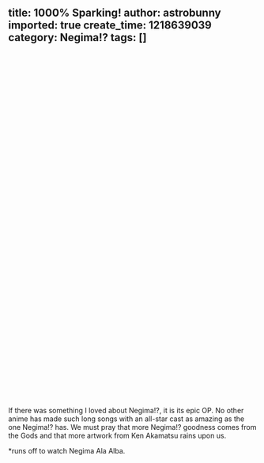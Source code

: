 title: 1000% Sparking!
author: astrobunny
imported: true
create_time: 1218639039
category: Negima!?
tags: []
---
<object width="425" height="344"><param name="movie" value="http://www.youtube.com/v/IQ-ZB3LOCPQ&amp;hl=en&amp;fs=1">
<param name="allowFullScreen" value="true">
<embed src="http://www.youtube.com/v/IQ-ZB3LOCPQ&amp;hl=en&amp;fs=1" type="application/x-shockwave-flash" allowfullscreen="true" width="425" height="344"></embed></object>  
  
<object width="425" height="344"><param name="movie" value="http://www.youtube.com/v/c-V_JkBjV3Q&amp;hl=en&amp;fs=1">
<param name="allowFullScreen" value="true">
<embed src="http://www.youtube.com/v/c-V_JkBjV3Q&amp;hl=en&amp;fs=1" type="application/x-shockwave-flash" allowfullscreen="true" width="425" height="344"></embed></object>  
  
If there was something I loved about Negima!?, it is its epic OP. No other anime has made such long songs with an all-star cast as amazing as the one Negima!? has. We must pray that more Negima!? goodness comes from the Gods and that more artwork from Ken Akamatsu rains upon us.  
  
\*runs off to watch Negima Ala Alba.